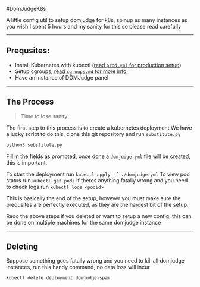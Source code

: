 #DomJudgeK8s

A little config util to setup domjudge for k8s, spinup as many instances as you wish
I spent 5 hours and my sanity for this so please read carefully

___
Prequsites:
-
- Install Kubernetes with kubectl ([read `prod.yml` for production setup](prod.md))
- Setup cgroups, [read `cgroups.md` for more info](cgroups.md)
- Have an instance of DOMJudge panel

___
The Process
-
> Time to lose sanity

The first step to this process is to create a kubernetes deployment
We have a lucky script to do this, clone this git repository and run `substitute.py`
```sh
python3 substitute.py
```
Fill in the fields as prompted, once done a `domjudge.yml` file will be created, this is important.

To start the deployment run `kubectl apply -f ./domjudge.yml`
To view pod status run `kubectl get pods`
If theres anything fatally wrong and you need to check logs run `kubectl logs <podid>`

This is basically the end of the setup, however you must make sure the prequsites are perfectly executed, as they are the hardest bit of the setup.

Redo the above steps if you deleted or want to setup a new config, this can be done on multiple machines for the same domjudge instance

---
Deleting
-
Suppose something goes fatally wrong and you need to kill all domjudge instances, run this handy command, no data loss will incur
```sh
kubectl delete deployment domjudge-spam
```